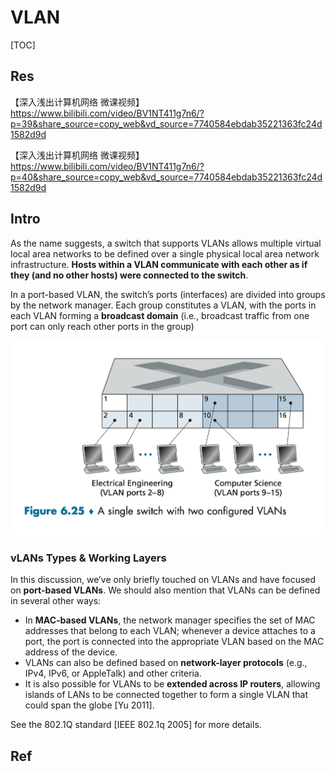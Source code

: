# VLAN

[TOC]



## Res
【深入浅出计算机网络 微课视频】 https://www.bilibili.com/video/BV1NT411g7n6/?p=39&share_source=copy_web&vd_source=7740584ebdab35221363fc24d1582d9d

【深入浅出计算机网络 微课视频】 https://www.bilibili.com/video/BV1NT411g7n6/?p=40&share_source=copy_web&vd_source=7740584ebdab35221363fc24d1582d9d


## Intro
As the name suggests, a switch that supports VLANs allows multiple virtual local area networks to be defined over a single physical local area network infrastructure. **Hosts within a VLAN communicate with each other as if they (and no other hosts) were connected to the switch**.

In a port-based VLAN, the switch’s ports (interfaces) are divided into groups by the network manager. Each group constitutes a VLAN, with the ports in each VLAN forming a **broadcast domain** (i.e., broadcast traffic from one port can only reach other ports in the group)

![](../../../../../Assets/Pics/Screenshot%202023-06-12%20at%204.24.55%20PM.png)


### vLANs Types & Working Layers
In this discussion, we’ve only briefly touched on VLANs and have focused on **port-based VLANs**. We should also mention that VLANs can be defined in several other ways: 

- In **MAC-based VLANs**, the network manager specifies the set of MAC addresses that belong to each VLAN; whenever a device attaches to a port, the port is connected into the appropriate VLAN based on the MAC address of the device. 
- VLANs can also be defined based on **network-layer protocols** (e.g., IPv4, IPv6, or AppleTalk) and other criteria. 
- It is also possible for VLANs to be **extended across IP routers**, allowing islands of LANs to be connected together to form a single VLAN that could span the globe [Yu 2011]. 

See the 802.1Q standard [IEEE 802.1q 2005] for more details.






## Ref

